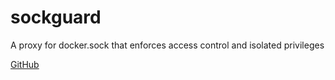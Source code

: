 # sockguard

A proxy for docker.sock that enforces access control and isolated privileges

[GitHub](https://github.com/buildkite/sockguard)
